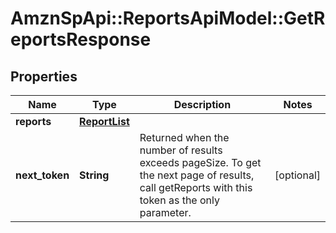 # AmznSpApi::ReportsApiModel::GetReportsResponse

## Properties
Name | Type | Description | Notes
------------ | ------------- | ------------- | -------------
**reports** | [**ReportList**](ReportList.md) |  | 
**next_token** | **String** | Returned when the number of results exceeds pageSize. To get the next page of results, call getReports with this token as the only parameter. | [optional] 

